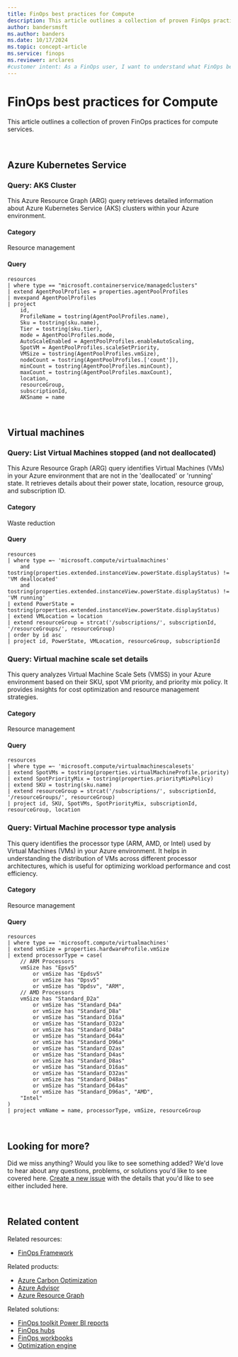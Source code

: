 ```yaml
---
title: FinOps best practices for Compute
description: This article outlines a collection of proven FinOps practices for compute services.
author: bandersmsft
ms.author: banders
ms.date: 10/17/2024
ms.topic: concept-article
ms.service: finops
ms.reviewer: arclares
#customer intent: As a FinOps user, I want to understand what FinOps best practices I should use with compute services. 
---
```


<!-- markdownlint-disable-next-line MD025 -->
# FinOps best practices for Compute

This article outlines a collection of proven FinOps practices for compute services.

<br>

## Azure Kubernetes Service

### Query: AKS Cluster

This Azure Resource Graph (ARG) query retrieves detailed information about Azure Kubernetes Service (AKS) clusters within your Azure environment.

<h4>Category</h4>

Resource management

<h4>Query</h4>

```kql
resources
| where type == "microsoft.containerservice/managedclusters"
| extend AgentPoolProfiles = properties.agentPoolProfiles
| mvexpand AgentPoolProfiles
| project
    id,
    ProfileName = tostring(AgentPoolProfiles.name),
    Sku = tostring(sku.name),
    Tier = tostring(sku.tier),
    mode = AgentPoolProfiles.mode,
    AutoScaleEnabled = AgentPoolProfiles.enableAutoScaling,
    SpotVM = AgentPoolProfiles.scaleSetPriority,
    VMSize = tostring(AgentPoolProfiles.vmSize),
    nodeCount = tostring(AgentPoolProfiles.['count']),
    minCount = tostring(AgentPoolProfiles.minCount),
    maxCount = tostring(AgentPoolProfiles.maxCount),
    location,
    resourceGroup,
    subscriptionId,
    AKSname = name
```

<br>

## Virtual machines

### Query: List Virtual Machines stopped (and not deallocated)

This Azure Resource Graph (ARG) query identifies Virtual Machines (VMs) in your Azure environment that are not in the 'deallocated' or 'running' state. It retrieves details about their power state, location, resource group, and subscription ID.

<h4>Category</h4>

Waste reduction

<h4>Query</h4>

```kql
resources
| where type =~ 'microsoft.compute/virtualmachines' 
    and tostring(properties.extended.instanceView.powerState.displayStatus) != 'VM deallocated' 
    and tostring(properties.extended.instanceView.powerState.displayStatus) != 'VM running'
| extend PowerState = tostring(properties.extended.instanceView.powerState.displayStatus)
| extend VMLocation = location
| extend resourceGroup = strcat('/subscriptions/', subscriptionId, '/resourceGroups/', resourceGroup)
| order by id asc
| project id, PowerState, VMLocation, resourceGroup, subscriptionId
```

### Query: Virtual machine scale set details

This query analyzes Virtual Machine Scale Sets (VMSS) in your Azure environment based on their SKU, spot VM priority, and priority mix policy. It provides insights for cost optimization and resource management strategies.

<h4>Category</h4>

Resource management

<h4>Query</h4>

```kql
resources
| where type =~ 'microsoft.compute/virtualmachinescalesets'
| extend SpotVMs = tostring(properties.virtualMachineProfile.priority)
| extend SpotPriorityMix = tostring(properties.priorityMixPolicy)
| extend SKU = tostring(sku.name)
| extend resourceGroup = strcat('/subscriptions/', subscriptionId, '/resourceGroups/', resourceGroup)
| project id, SKU, SpotVMs, SpotPriorityMix, subscriptionId, resourceGroup, location
```

### Query: Virtual Machine processor type analysis

This query identifies the processor type (ARM, AMD, or Intel) used by Virtual Machines (VMs) in your Azure environment. It helps in understanding the distribution of VMs across different processor architectures, which is useful for optimizing workload performance and cost efficiency.

<h4>Category</h4>

Resource management

<h4>Query</h4>

```kql
resources
| where type == 'microsoft.compute/virtualmachines'
| extend vmSize = properties.hardwareProfile.vmSize
| extend processorType = case(
    // ARM Processors
    vmSize has "Epsv5"
        or vmSize has "Epdsv5"
        or vmSize has "Dpsv5"
        or vmSize has "Dpdsv", "ARM",
    // AMD Processors
    vmSize has "Standard_D2a"
        or vmSize has "Standard_D4a"
        or vmSize has "Standard_D8a"
        or vmSize has "Standard_D16a"
        or vmSize has "Standard_D32a"
        or vmSize has "Standard_D48a"
        or vmSize has "Standard_D64a"
        or vmSize has "Standard_D96a"
        or vmSize has "Standard_D2as"
        or vmSize has "Standard_D4as"
        or vmSize has "Standard_D8as"
        or vmSize has "Standard_D16as"
        or vmSize has "Standard_D32as"
        or vmSize has "Standard_D48as"
        or vmSize has "Standard_D64as"
        or vmSize has "Standard_D96as", "AMD",
    "Intel"
)
| project vmName = name, processorType, vmSize, resourceGroup
```

<br>

## Looking for more?

Did we miss anything? Would you like to see something added? We'd love to hear about any questions, problems, or solutions you'd like to see covered here. [Create a new issue](https://aka.ms/ftk/ideas) with the details that you'd like to see either included here.

<br>

## Related content

Related resources:

- [FinOps Framework](../framework/finops-framework.md)

Related products:

- [Azure Carbon Optimization](/azure/carbon-optimization/)
- [Azure Advisor](/azure/advisor/)
- [Azure Resource Graph](/azure/governance/resource-graph/)

Related solutions:

- [FinOps toolkit Power BI reports](../toolkit/power-bi/reports.md)
- [FinOps hubs](../toolkit/hubs/finops-hubs-overview.md)
- [FinOps workbooks](../toolkit/workbooks/finops-workbooks-overview.md)
- [Optimization engine](../toolkit/optimization-engine/optimization-engine-overview.md)

<br>
